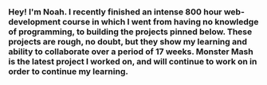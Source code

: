 ### Hey! I'm Noah. I recently finished an intense 800 hour web-development course in which I went from having no knowledge of programming, to building the projects pinned below. These projects are rough, no doubt, but they show my learning and ability to collaborate over a period of 17 weeks. Monster Mash is the latest project I worked on, and will continue to work on in order to continue my learning.

<!--
**noah-russell/noah-russell** is a ✨ _special_ ✨ repository because its `README.md` (this file) appears on your GitHub profile.

Here are some ideas to get you started:

- 🔭 I’m currently working on ...
- 🌱 I’m currently learning ...
- 👯 I’m looking to collaborate on ...
- 🤔 I’m looking for help with ...
- 💬 Ask me about ...
- 📫 How to reach me: ...
- 😄 Pronouns: ...
- ⚡ Fun fact: ...
-->
